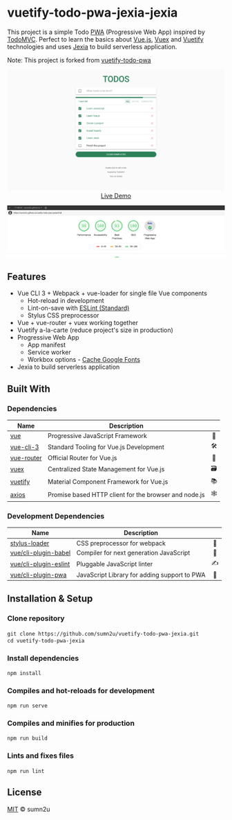 
# vuetify-todo-pwa-jexia-jexia
This project is a simple Todo [PWA] (Progressive Web App) inspired by [TodoMVC]. Perfect to learn the basics about [Vue.js], [Vuex] and [Vuetify] technologies and uses [Jexia] to build serverless application.

Note: This project is forked from [vuetify-todo-pwa]

[PWA]: https://developers.google.com/web/progressive-web-apps
[TodoMVC]: http://todomvc.com
[Vue.js]: https://vuejs.org
[Vuex]: https://vuex.vuejs.org
[Vuetify]: https://vuetifyjs.com
[Jexia]: https://www.jexia.com/
[vuetify-todo-pwa]: https://github.com/davidgaroro/vuetify-todo-pwa

<p align="center">
  <a href="https://sumn2u.github.io/vuetify-todo-pwa-jexia" target="_blank" rel="noopener">
    <img src="public/img/todo.png">
    Live Demo
  </a>
</p>

<p align="center">
    <img src="public/img/pwa.png">
</p>

## Features
 - Vue CLI 3 + Webpack + vue-loader for single file Vue components
	-  Hot-reload in development
	-  Lint-on-save with [ESLint (Standard)](https://github.com/standard/eslint-config-standard)
	-  Stylus CSS preprocessor
 - Vue + vue-router + vuex working together
 - Vuetify a-la-carte (reduce project's size  in production)
 - Progressive Web App
	- App manifest
	- Service worker
	- Workbox options - [Cache Google Fonts]
- Jexia to build serverless application
	

[Cache Google Fonts]: https://developers.google.com/web/tools/workbox/guides/common-recipes#google_fonts

## Built With
### Dependencies
| Name| Description | |
|--|--|:--:| 
|[vue]|Progressive JavaScript Framework|🖖
|[vue-cli-3]|️Standard Tooling for Vue.js Development|🛠️
|[vue-router]|Official Router for Vue.js|🚦
|[vuex]|️Centralized State Management for Vue.js|🗃️
|[vuetify]|️Material Component Framework for Vue.js|📚
|[axios]|️Promise based HTTP client for the browser and node.js|🕸️

[vue]: https://vuejs.org
[vue-router]: https://router.vuejs.org
[vue-cli-3]: https://cli.vuejs.org
[vuex]: https://vuex.vuejs.org
[vuetify]: https://vuetifyjs.com
[axios]: https://github.com/axios/axios

### Development Dependencies
| Name| Description | |
|--|--|:--:| 
|[stylus-loader]|CSS preprocessor for webpack|🎨
|[vue/cli-plugin-babel]|Compiler for next generation JavaScript|🐠
|[vue/cli-plugin-eslint]|Pluggable JavaScript linter|✍️
|[vue/cli-plugin-pwa]|JavaScript Library for adding support to PWA|📱

[stylus-loader]: https://github.com/shama/stylus-loader
[vue/cli-plugin-babel]: https://github.com/vuejs/vue-cli/tree/dev/packages/%40vue/cli-plugin-babel
[vue/cli-plugin-eslint]: https://github.com/vuejs/vue-cli/tree/dev/packages/%40vue/cli-plugin-eslint
[vue/cli-plugin-pwa]: https://github.com/vuejs/vue-cli/tree/dev/packages/%40vue/cli-plugin-pwa

## Installation & Setup
### Clone repository
```
git clone https://github.com/sumn2u/vuetify-todo-pwa-jexia.git
cd vuetify-todo-pwa-jexia
```

### Install dependencies
```
npm install
```

### Compiles and hot-reloads for development
```
npm run serve
```

### Compiles and minifies for production
```
npm run build
```

### Lints and fixes files
```
npm run lint
```

## License
[MIT](./LICENSE) &copy; sumn2u
